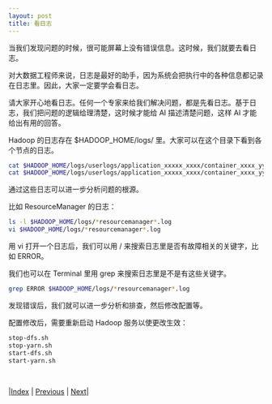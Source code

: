 ```yaml
---
layout: post
title: 看日志
---
```


当我们发现问题的时候，很可能屏幕上没有错误信息。这时候，我们就要去看日志。

对大数据工程师来说，日志是最好的助手，因为系统会把执行中的各种信息都记录在日志里。因此，大家一定要学会看日志。

请大家开心地看日志。任何一个专家来给我们解决问题，都是先看日志。基于日志，我们把问题的逻辑给理清楚，这时候才能给 AI 描述清楚问题，这样 AI 才能给出有用的回答。

Hadoop 的日志存在 $HADOOP_HOME/logs/ 里。大家可以在这个目录下看到各个节点的日志。

```bash
cat $HADOOP_HOME/logs/userlogs/application_xxxxx_xxxx/container_xxxx_yyyyyyyyyyy/stdout
cat $HADOOP_HOME/logs/userlogs/application_xxxxx_xxxx/container_xxxx_yyyyyyyyyyy/stderr
```

通过这些日志可以进一步分析问题的根源。

比如 ResourceManager 的日志：

```bash
ls -l $HADOOP_HOME/logs/*resourcemanager*.log
vi $HADOOP_HOME/logs/*resourcemanager*.log
```

用 vi 打开一个日志后，我们可以用 / 来搜索日志里是否有故障相关的关键字，比如 ERROR。

我们也可以在 Terminal 里用 grep 来搜索日志里是不是有这些关键字。

```bash
grep ERROR $HADOOP_HOME/logs/*resourcemanager*.log
```

发现错误后，我们就可以进一步分析和排查，然后修改配置等。

配置修改后，需要重新启动 Hadoop 服务以使更改生效：

```bash
stop-dfs.sh
stop-yarn.sh
start-dfs.sh
start-yarn.sh
```

<br/>

|[Index](../) | [Previous](27-debug) | [Next](31-gpt)|
